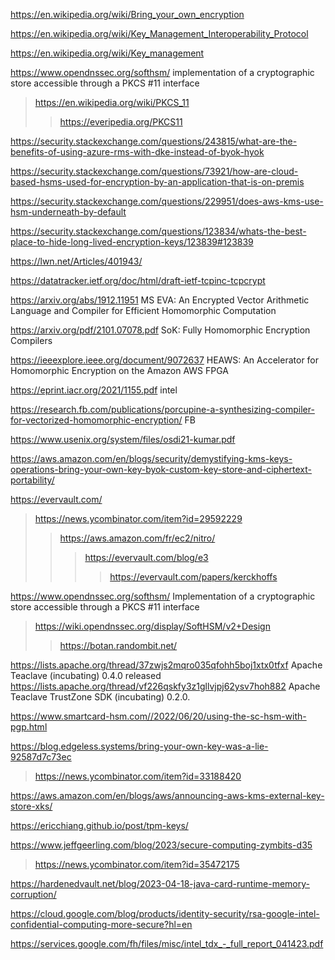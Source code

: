 https://en.wikipedia.org/wiki/Bring_your_own_encryption

https://en.wikipedia.org/wiki/Key_Management_Interoperability_Protocol

https://en.wikipedia.org/wiki/Key_management

https://www.opendnssec.org/softhsm/ implementation of a cryptographic store accessible through a PKCS #11 interface
> https://en.wikipedia.org/wiki/PKCS_11
> > https://everipedia.org/PKCS11

https://security.stackexchange.com/questions/243815/what-are-the-benefits-of-using-azure-rms-with-dke-instead-of-byok-hyok

https://security.stackexchange.com/questions/73921/how-are-cloud-based-hsms-used-for-encryption-by-an-application-that-is-on-premis

https://security.stackexchange.com/questions/229951/does-aws-kms-use-hsm-underneath-by-default

https://security.stackexchange.com/questions/123834/whats-the-best-place-to-hide-long-lived-encryption-keys/123839#123839

https://lwn.net/Articles/401943/

https://datatracker.ietf.org/doc/html/draft-ietf-tcpinc-tcpcrypt

https://arxiv.org/abs/1912.11951 MS EVA: An Encrypted Vector Arithmetic Language and Compiler for Efficient Homomorphic Computation

https://arxiv.org/pdf/2101.07078.pdf SoK: Fully Homomorphic Encryption Compilers

https://ieeexplore.ieee.org/document/9072637 HEAWS: An Accelerator for Homomorphic Encryption on the Amazon AWS FPGA

https://eprint.iacr.org/2021/1155.pdf intel

https://research.fb.com/publications/porcupine-a-synthesizing-compiler-for-vectorized-homomorphic-encryption/ FB

https://www.usenix.org/system/files/osdi21-kumar.pdf

https://aws.amazon.com/en/blogs/security/demystifying-kms-keys-operations-bring-your-own-key-byok-custom-key-store-and-ciphertext-portability/

https://evervault.com/
> https://news.ycombinator.com/item?id=29592229
> > https://aws.amazon.com/fr/ec2/nitro/
> > > https://evervault.com/blog/e3
> > > > https://evervault.com/papers/kerckhoffs

https://www.opendnssec.org/softhsm/ Implementation of a cryptographic store accessible through a PKCS #11 interface
> https://wiki.opendnssec.org/display/SoftHSM/v2+Design
> > https://botan.randombit.net/

https://lists.apache.org/thread/37zwjs2mqro035qfohh5boj1xtx0tfxf Apache Teaclave (incubating) 0.4.0 released
https://lists.apache.org/thread/vf226qskfy3z1gllvjpj62ysv7hoh882 Apache Teaclave TrustZone SDK
(incubating) 0.2.0.

https://www.smartcard-hsm.com//2022/06/20/using-the-sc-hsm-with-pgp.html

https://blog.edgeless.systems/bring-your-own-key-was-a-lie-92587d7c73ec
> https://news.ycombinator.com/item?id=33188420

https://aws.amazon.com/en/blogs/aws/announcing-aws-kms-external-key-store-xks/

https://ericchiang.github.io/post/tpm-keys/

https://www.jeffgeerling.com/blog/2023/secure-computing-zymbits-d35
> https://news.ycombinator.com/item?id=35472175

https://hardenedvault.net/blog/2023-04-18-java-card-runtime-memory-corruption/

https://cloud.google.com/blog/products/identity-security/rsa-google-intel-confidential-computing-more-secure?hl=en

https://services.google.com/fh/files/misc/intel_tdx_-_full_report_041423.pdf
